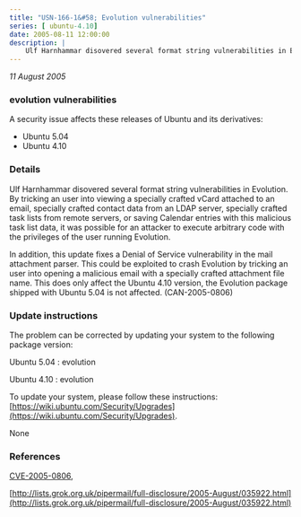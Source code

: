 ```yaml
---
title: "USN-166-1&#58; Evolution vulnerabilities"
series: [ ubuntu-4.10]
date: 2005-08-11 12:00:00
description: |
    Ulf Harnhammar disovered several format string vulnerabilities in Evolution. By tricking an user into viewing a specially crafted vCard attached to an email, specially crafted contact data from an LDAP server, specially crafted task lists from remote servers, or saving Calendar entries with this malicious task list data, it was possible for an attacker to execute arbitrary code with the privileges of the user running Evolution.
--- 
```

 
 

*11 August 2005*

### evolution vulnerabilities

A security issue affects these releases of Ubuntu and its derivatives:

* Ubuntu 5.04
* Ubuntu 4.10

### Details

Ulf Harnhammar disovered several format string vulnerabilities in Evolution. By tricking an user into viewing a specially crafted vCard attached to an email, specially crafted contact data from an LDAP server, specially crafted task lists from remote servers, or saving Calendar entries with this malicious task list data, it was possible for an attacker to execute arbitrary code with the privileges of the user running Evolution.

In addition, this update fixes a Denial of Service vulnerability in the mail attachment parser. This could be exploited to crash Evolution by tricking an user into opening a malicious email with a specially crafted attachment file name. This does only affect the Ubuntu 4.10 version, the Evolution package shipped with Ubuntu 5.04 is not affected. (CAN-2005-0806)

### Update instructions

The problem can be corrected by updating your system to the following package version:

Ubuntu 5.04
 : evolution 

Ubuntu 4.10
 : evolution 

To update your system, please follow these instructions: [https://wiki.ubuntu.com/Security/Upgrades](https://wiki.ubuntu.com/Security/Upgrades).

None

### References

 
 [CVE-2005-0806](http://people.ubuntu.com/~ubuntu-security/cve/CVE-2005-0806), 

 [http://lists.grok.org.uk/pipermail/full-disclosure/2005-August/035922.html](http://lists.grok.org.uk/pipermail/full-disclosure/2005-August/035922.html)
 

